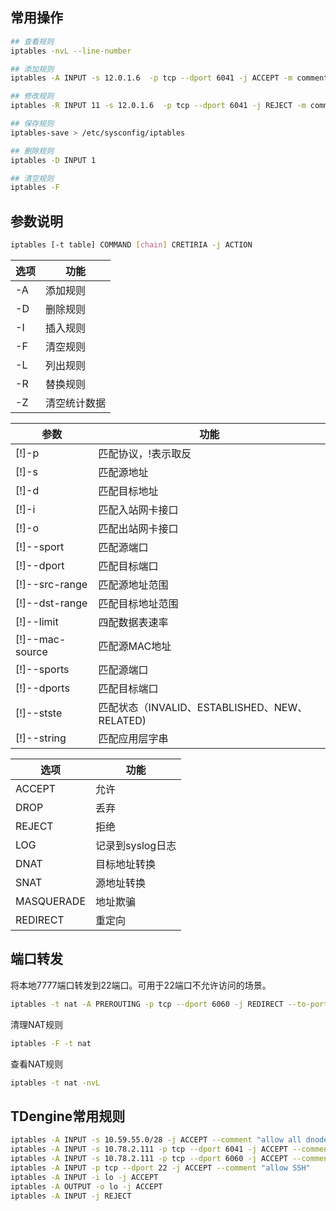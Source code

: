 ## 常用操作
```bash
## 查看规则
iptables -nvL --line-number

## 添加规则
iptables -A INPUT -s 12.0.1.6  -p tcp --dport 6041 -j ACCEPT -m comment --comment "allow ZhongShi to Restful"

## 修改规则
iptables -R INPUT 11 -s 12.0.1.6  -p tcp --dport 6041 -j REJECT -m comment --comment "deny ZhongShi to Restful"

## 保存规则
iptables-save > /etc/sysconfig/iptables

## 删除规则
iptables -D INPUT 1

## 清空规则
iptables -F 
```

## 参数说明
```bash
iptables [-t table] COMMAND [chain] CRETIRIA -j ACTION
```

|选项|功能|
|---|----|
|-A|添加规则|
|-D|删除规则|
|-I|插入规则|
|-F|清空规则|
|-L|列出规则|
|-R|替换规则|
|-Z|清空统计数据|


|参数|功能|
|-----|------|
|[!]-p|匹配协议，!表示取反|
|[!]-s|匹配源地址|
|[!]-d|匹配目标地址|
|[!]-i|匹配入站网卡接口|
|[!]-o|匹配出站网卡接口|
|[!]--sport|匹配源端口|
|[!]--dport|匹配目标端口|
|[!]--src-range|匹配源地址范围|
|[!]--dst-range|匹配目标地址范围|
|[!]--limit|四配数据表速率|
|[!]--mac-source|匹配源MAC地址|
|[!]--sports|匹配源端口|
|[!]--dports|匹配目标端口|
|[!]--stste|匹配状态（INVALID、ESTABLISHED、NEW、RELATED)|
|[!]--string|匹配应用层字串|

|选项|功能|
|---|----|
|ACCEPT|允许|
|DROP|丢弃|
|REJECT|拒绝|
|LOG|记录到syslog日志|
|DNAT|目标地址转换|
|SNAT|源地址转换|
|MASQUERADE|地址欺骗|
|REDIRECT|重定向|



## 端口转发

将本地7777端口转发到22端口。可用于22端口不允许访问的场景。
```bash
iptables -t nat -A PREROUTING -p tcp --dport 6060 -j REDIRECT --to-port 22
```
清理NAT规则
```bash
iptables -F -t nat
```

查看NAT规则
```bash
iptables -t nat -nvL
```

## TDengine常用规则

```bash
iptables -A INPUT -s 10.59.55.0/28 -j ACCEPT --comment "allow all dnodes"
iptables -A INPUT -s 10.78.2.111 -p tcp --dport 6041 -j ACCEPT --comment "allow nginx"
iptables -A INPUT -s 10.78.2.111 -p tcp --dport 6060 -j ACCEPT --comment "allow nginx"
iptables -A INPUT -p tcp --dport 22 -j ACCEPT --comment "allow SSH"
iptables -A INPUT -i lo -j ACCEPT
iptables -A OUTPUT -o lo -j ACCEPT
iptables -A INPUT -j REJECT 
```